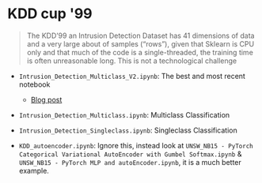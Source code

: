 # KDD cup '99

> The KDD’99 an Intrusion Detection Dataset has 41 dimensions of data and a very large about of samples (“rows”), given that Sklearn is CPU only and that much of the code is a single-threaded, the training time is often unreasonable long. This is not a technological challenge

+ `Intrusion_Detection_Multiclass_V2.ipynb`: The best and most recent notebook
  + [Blog post](https://medium.com/@alik604/predicting-the-nsl-kdd-data-set-with-98-accuracy-240a7a245c9d)

+ `Intrusion_Detection_Multiclass.ipynb`: Multiclass Classification
+ `Intrusion_Detection_Singleclass.ipynb`: Singleclass Classification
+ `KDD_autoencoder.ipynb`: Ignore this, instead look at `UNSW_NB15 - PyTorch Categorical Variational AutoEncoder with Gumbel Softmax.ipynb` & `UNSW_NB15 - PyTorch MLP and autoEncoder.ipynb`, it is a much better example. 
